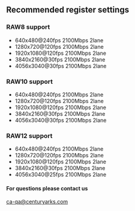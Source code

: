 ## Recommended register settings

### RAW8 support
- 640x480@240fps 2100Mbps 2lane
- 1280x720@120fps 2100Mbps 2lane
- 1920x1080@120fps 2100Mbps 2lane
- 3840x2160@30fps 2100Mbps 2lane
- 4056x3040@30fps 2100Mbps 2lane

### RAW10 support
- 640x480@240fps 2100Mbps 2lane
- 1280x720@120fps 2100Mbps 2lane
- 1920x1080@120fps 2100Mbps 2lane
- 3840x2160@30fps 2100Mbps 2lane
- 4056x3040@30fps 2100Mbps 2lane

### RAW12 support
- 640x480@240fps 2100Mbps 2lane
- 1280x720@120fps 2100Mbps 2lane
- 1920x1080@120fps 2100Mbps 2lane
- 3840x2160@30fps 2100Mbps 2lane
- 4056x3040@25fps 2100Mbps 2lane

#### For questions please contact us
ca-qa@centuryarks.com
